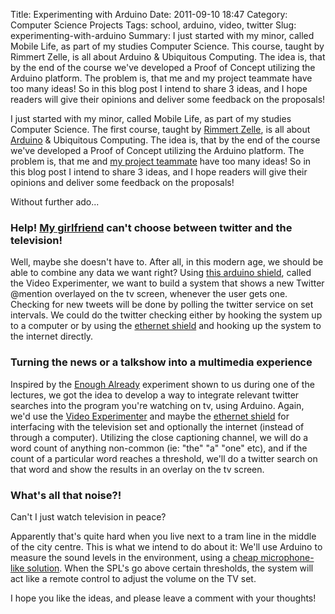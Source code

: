 Title: Experimenting with Arduino
Date: 2011-09-10 18:47
Category: Computer Science Projects
Tags: school, arduino, video, twitter
Slug: experimenting-with-arduino
Summary: I just started with my minor, called Mobile Life, as part of my studies Computer Science. This course, taught by Rimmert Zelle, is all about Arduino & Ubiquitous Computing. The idea is, that by the end of the course we've developed a Proof of Concept utilizing the Arduino platform. The problem is, that me and my project teammate have too many ideas! So in this blog post I intend to share 3 ideas, and I hope readers will give their opinions and deliver some feedback on the proposals!

I just started with my minor, called Mobile Life, as part of my studies Computer Science. The first course, taught by [Rimmert Zelle](http://twitter.com/rimmertzelle "Rimmert Zelle"), is all about [Arduino](http://www.arduino.cc/ "Arduino") & Ubiquitous Computing. The idea is, that by the end of the course we've developed a Proof of Concept utilizing the Arduino platform. The problem is, that me and [my project teammate](http://www.vandorp.biz/ "Daniel van Dorp") have too many ideas! So in this blog post I intend to share 3 ideas, and I hope readers will give their opinions and deliver some feedback on the proposals!

Without further ado...

### Help! [My girlfriend](http://twitter.com/joy_nl "My lovely girlfriend...") can't choose between twitter and the television!    

Well, maybe she doesn't have to. After all, in this modern age, we should be able to combine any data we want right? Using [this arduino shield](http://nootropicdesign.com/ve/ "Video Experimenter"), called the Video Experimenter, we want to build a system that shows a new Twitter @mention overlayed on the tv screen, whenever the user gets one. Checking for new tweets will be done by polling the twitter service on set intervals. We could do the twitter checking either by hooking the system up to a computer or by using the [ethernet shield](http://www.arduino.cc/en/Main/ArduinoEthernetShield "Ethernet Shield") and hooking up the system to the internet directly.

### Turning the news or a talkshow into a multimedia experience

Inspired by the [Enough Already](http://www.engadget.com/2011/08/16/enough-already-arduino-mutes-tvs-overexposed-celebrities-frees/ "Enough Already") experiment shown to us during one of the lectures, we got the idea to develop a way to integrate relevant twitter searches into the program you're watching on tv, using Arduino. Again, we'd use the [Video Experimenter](http://nootropicdesign.com/ve/ "Video Experimenter") and maybe the [ethernet shield](http://www.arduino.cc/en/Main/ArduinoEthernetShield "Ethernet Shield") for interfacing with the television set and optionally the internet (instead of through a computer). Utilizing the close captioning channel, we will do a word count of anything non-common (ie: "the" "a" "one" etc), and if the count of a particular word reaches a threshold, we'll do a twitter search on that word and show the results in an overlay on the tv screen.

### What's all that noise?!

Can't I just watch television in peace?

Apparently that's quite hard when you live next to a tram line in the middle of the city centre. This is what we intend to do about it: We'll use Arduino to measure the sound levels in the environment, using a [cheap microphone-like solution](http://tinkerlog.com/2007/05/20/cheap-sound-sensor-for-avr/ ""). When the SPL's go above certain thresholds, the system will act like a remote control to adjust the volume on the TV set.

I hope you like the ideas, and please leave a comment with your thoughts!